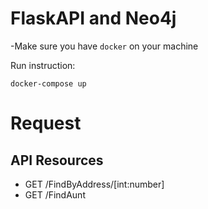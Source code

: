 # FlaskAPI and Neo4j

-Make sure you have `docker` on your machine

Run instruction:

```
docker-compose up
```

# Request

## API Resources

* GET /FindByAddress/[int:number]
* GET /FindAunt






